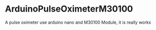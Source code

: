 # ArduinoPulseOximeterM30100
A pulse oximeter use arduino nano and M30100 Module, it is really works
